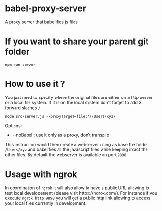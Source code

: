 # babel-proxy-server
A proxy server that babelifies js files

# If you want to share your parent git folder

```
npm run server
```

# How to use it ?

You just need to specify where the original files are either on a http server or a local file system.
If it is on the local system don't forget to add 3 forward slashes `/`

```
node src/server.js --proxyTarget=file:///Users/xyz/
``` 

Options:
* --noBabel : use it only as a proxy, don't transpile


This instruction would then create a webserver using as base the folder `/Users/xyz` and babelifies all the javascript files while keeping intact the other files. By default the webserver is available on port `9898`.


# Usage with ngrok
In coordination of `ngrok` it will also allow to have a public URL allowing to test local developement (please visit https://ngrok.com/).
For instance if you execute `ngrok http 9898` you will get a public http link allowing to access your local files currently in development.
